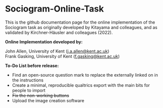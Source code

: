 # Sociogram-Online-Task

This is the github documentation page for the online implementation of the Sociogram task as originally developed by Kitayama and colleagues, and as validated by Kirchner-Häusler and colleagues (2022).  

**Online Implementation developed by:**

John Allen, University of Kent (j.a.allen@kent.ac.uk)  
Frank Gasking, University of Kent (f.gasking@kent.ac.uk)

**To-Do List before release:**

* Find an open-source question mark to replace the externally linked on in the instructions
* Create a minimal, reproducible qualtrics export with the main bits for people to import
* ~~Fix the non-working buttons~~
* Upload the image creation software

